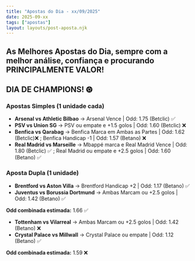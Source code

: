 ```yaml
---
title: "Apostas do Dia - xx/09/2025"
date: 2025-09-xx
tags: ["apostas"]
layout: layouts/post-aposta.njk
---
```


## As Melhores Apostas do Dia, sempre com a melhor análise, confiança e procurando PRINCIPALMENTE VALOR!
## DIA DE CHAMPIONS! ⚽︎

### Apostas Simples (1 unidade cada)
 
- **Arsenal vs Athletic Bilbao** → Arsenal Vence | Odd: 1.75 (Betclic) ✅
- **PSV vs Union SG** → PSV ou empate e +1.5 golos | Odd: 1.60 (Betclic) ❌ 
- **Benfica vs Qarabag** → Benfica Marca em Ambas as Partes | Odd: 1.62 (Betclic)❌ ; Benfica Handicap -1 | Odd: 1.57 (Betano)  ❌
- **Real Madrid vs Marseille** → Mbappé marca e Real Madrid Vence | Odd: 1.80 (Betclic) ✅ ; Real Madrid ou empate e +2.5 golos | Odd: 1.60 (Betano) ✅


### Aposta Dupla (1 unidade)

- **Brentford vs Aston Villa** → Brentford Handicap +2 | Odd: 1.17 (Betano) ✅ 
- **Juventus vs Borussia Dortmund** → Ambas Marcam ou +2.5 golos | Odd: 1.42 (Betano) ✅ 

**Odd combinada estimada:** 1.66 ✅

- **Tottenham vs Vilarreal** → Ambas Marcam ou +2.5 golos | Odd: 1.42 (Betano) ❌ 
- **Crystal Palace vs Millwall** → Crystal Palace ou empate | Odd: 1.12 (Betano) ✅ 

**Odd combinada estimada:** 1.59 ❌